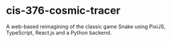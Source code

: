 # cis-376-cosmic-tracer
A web-based reimagining of the classic game Snake using PixiJS, TypeScript, React.js and a Python backend.
